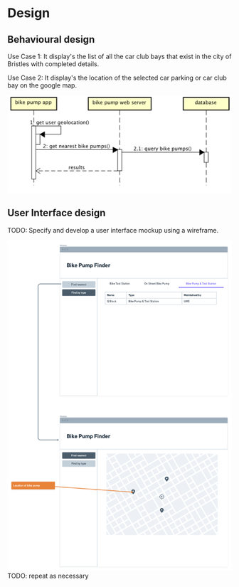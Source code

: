 # Design

## Behavioural design
Use Case 1:
It display's the list of all the car club bays that exist in the city of Bristles with completed details.

Use Case 2:
It display's the location of the selected car parking or car club bay on the google map.


![Insert your Interaction/Sequence Diagrams for each use-case here.](images/sequence.png)

## User Interface design
TODO: Specify and develop a user interface mockup using a wireframe.

![Insert your wireframe screenshots for each use-case here](images/wireframe.png)
TODO: repeat as necessary
